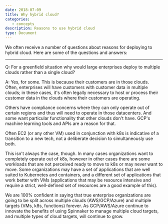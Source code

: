```yaml
---
date: 2018-07-09
title: Why hybrid cloud?
categories:
   - concepts
description: Reasons to use hybrid cloud
type: Document
---
```


We often receive a number of questions about reasons for deploying to hybrid cloud.  Here are some of the questions and answers:

*** 

Q: For a greenfield situation why would large enterprises deploy to multiple clouds rather than a single cloud?

A: Yes, for some.  This is because their customers are in those clouds.  Often, enterprises will have customers with customer data in multiple clouds; in these cases, it's often legally necessary to host or process their customer data in the clouds where their customers are operating.

Others have compliance concerns where they can only operate out of certain regions and thus will need to operate in those datacenters.  And some want particular functionality that other clouds don't have.  GCP's machine learning tools and APIs are a reason for that. 

Often EC2 (or any other VM) used in conjunction with k8s is indicative of a transition to a new tech, not a deliberate decision to simultaneously use both.

This isn't always the case, though.  In many cases organizations want to completely operate out of k8s, however in other cases there are some workloads that are not perceived ready to move to k8s or may never want to move.  Some organizations may have a set of applications that are well suited to Kubernetes and containers, and a different set of applications that work better with VMs (applications that may be resource intensive and require a strict, well-defined set of resources are a good example of this).

We are 100% confident in saying that true enterprise organizations are going to be split across multiple clouds (AWS/GCP/Azure) and multiple targets (VMs, k8s, functions) forever.   As GCP/AWS/Azure continue to innovate the benefits of using Spinnaker to manage multiple cloud targets, and multiple types of cloud targets, will continue to grow.